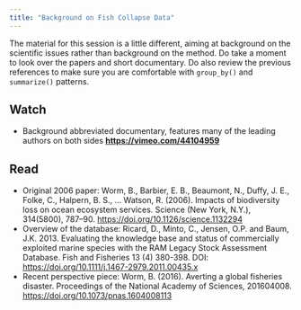 ```yaml
---
title: "Background on Fish Collapse Data"
---
```


The material for this session is a little different, aiming at background on the scientific issues rather than background on the method. Do take a moment to look over the papers and short documentary.  Do also review the previous references to make sure you are comfortable with `group_by()` and `summarize()` patterns. 


## Watch

- Background abbreviated documentary, features many of the leading authors on both sides **<https://vimeo.com/44104959>** 


## Read

- Original 2006 paper: Worm, B., Barbier, E. B., Beaumont, N., Duffy, J. E., Folke, C., Halpern, B. S., … Watson, R. (2006). Impacts of biodiversity loss on ocean ecosystem services. Science (New York, N.Y.), 314(5800), 787–90. <https://doi.org/10.1126/science.1132294>
-  Overview of the database: Ricard, D., Minto, C., Jensen, O.P. and Baum, J.K. 2013. Evaluating the knowledge base and status of commercially exploited marine species with the RAM Legacy Stock Assessment Database. Fish and Fisheries 13 (4) 380-398. DOI: <https://doi.org/10.1111/j.1467-2979.2011.00435.x>
- Recent perspective piece: Worm, B. (2016). Averting a global fisheries disaster. Proceedings of the National Academy of Sciences, 201604008. https://doi.org/10.1073/pnas.1604008113
